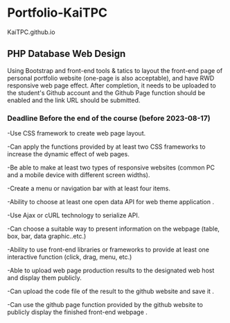 # Portfolio-KaiTPC
KaiTPC.github.io


## PHP Database Web Design 

Using Bootstrap and front-end tools & tatics to layout the front-end page of personal portfolio website (one-page is also acceptable), and have RWD responsive web page effect. After completion, it needs to be uploaded to the student's Github account and the Github Page function should be enabled and the link URL should be submitted.

### Deadline Before the end of the course (before 2023-08-17)


-Use CSS framework to create web page layout.


-Can apply the functions provided by at least two CSS frameworks to increase the dynamic effect of web pages.


-Be able to make at least two types of responsive websites (common PC and a mobile device with different screen widths).


-Create a menu or navigation bar with at least four items.


-Ability to choose at least one open data API for web theme application .


-Use Ajax or cURL technology to serialize API.


-Can choose a suitable way to present information on the webpage (table, box, bar, data graphic..etc.)

-Ability to use front-end libraries or frameworks to provide at least one interactive function (click, drag, menu, etc.)


-Able to upload web page production results to the designated web host and display them publicly.


-Can upload the code file of the result to the github website and save it .


-Can use the github page function provided by the github website to publicly display the finished front-end webpage .


